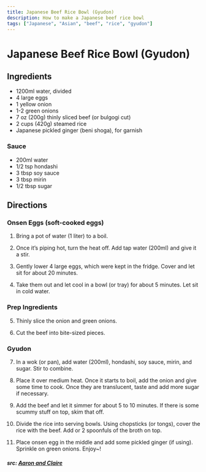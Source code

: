 ```yaml
---
title: Japanese Beef Rice Bowl (Gyudon)
description: How to make a Japanese beef rice bowl
tags: ["Japanese", "Asian", "beef", "rice", "gyudon"]
---
```


# Japanese Beef Rice Bowl (Gyudon)
## Ingredients
- 1200ml water, divided
- 4 large eggs
- 1 yellow onion
- 1-2 green onions
- 7 oz (200g) thinly sliced beef (or bulgogi cut)
- 2 cups (420g) steamed rice
- Japanese pickled ginger (beni shoga), for garnish

### Sauce
- 200ml water
- 1/2 tsp hondashi
- 3 tbsp soy sauce
- 3 tbsp mirin
- 1/2 tbsp sugar

## Directions
### Onsen Eggs (soft-cooked eggs)
1. Bring a pot of water (1 liter) to a boil.

2. Once it’s piping hot, turn the heat off. Add tap water (200ml) and give it a stir.

3. Gently lower 4 large eggs, which were kept in the fridge. Cover and let sit for about 20 minutes.

4. Take them out and let cool in a bowl (or tray) for about 5 minutes. Let sit in cold water.

### Prep Ingredients
5. Thinly slice the onion and green onions.

6. Cut the beef into bite-sized pieces.

### Gyudon
7. In a wok (or pan), add water (200ml), hondashi, soy sauce, mirin, and sugar. Stir to combine.

8. Place it over medium heat. Once it starts to boil, add the onion and give some time to cook. Once they are translucent, taste and add more sugar if necessary.

9. Add the beef and let it simmer for about 5 to 10 minutes. If there is some scummy stuff on top, skim that off.

10. Divide the rice into serving bowls. Using chopsticks (or tongs), cover the rice with the beef. Add or 2 spoonfuls of the broth on top.

11. Place onsen egg in the middle and add some pickled ginger (if using). Sprinkle on green onions. Enjoy~!

##### src: [Aaron and Claire](https://aaronandclaire.com/gyudon-japanese-beef-rice-bowl-recipe/)

